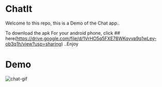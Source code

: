 # ChatIt

Welcome to this repo, this is a Demo of the Chat app..

To download the apk For your android phone, click ## here(https://drive.google.com/file/d/1VrHO5q5FXE78WKqvva9q1wLey-ob3q1h/view?usp=sharing) ..Enjoy


# Demo
![chat-gif](https://user-images.githubusercontent.com/42491873/90986513-6cf5af00-e57b-11ea-8aed-d64cd201f60e.gif)


